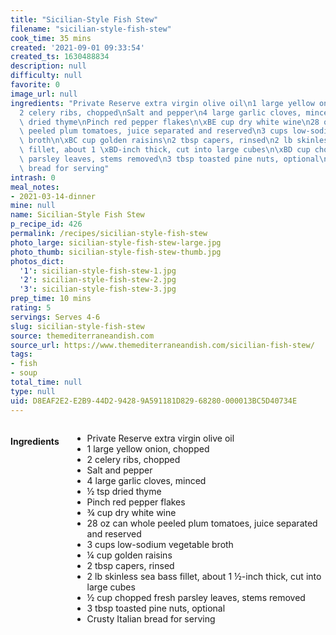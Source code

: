 ```yaml
---
title: "Sicilian-Style Fish Stew"
filename: "sicilian-style-fish-stew"
cook_time: 35 mins
created: '2021-09-01 09:33:54'
created_ts: 1630488834
description: null
difficulty: null
favorite: 0
image_url: null
ingredients: "Private Reserve extra virgin olive oil\n1 large yellow onion, chopped\n\
  2 celery ribs, chopped\nSalt and pepper\n4 large garlic cloves, minced\n\xBD tsp\
  \ dried thyme\nPinch red pepper flakes\n\xBE cup dry white wine\n28 oz can whole\
  \ peeled plum tomatoes, juice separated and reserved\n3 cups low-sodium vegetable\
  \ broth\n\xBC cup golden raisins\n2 tbsp capers, rinsed\n2 lb skinless sea bass\
  \ fillet, about 1 \xBD-inch thick, cut into large cubes\n\xBD cup chopped fresh\
  \ parsley leaves, stems removed\n3 tbsp toasted pine nuts, optional\nCrusty Italian\
  \ bread for serving"
intrash: 0
meal_notes:
- 2021-03-14-dinner
mine: null
name: Sicilian-Style Fish Stew
p_recipe_id: 426
permalink: /recipes/sicilian-style-fish-stew
photo_large: sicilian-style-fish-stew-large.jpg
photo_thumb: sicilian-style-fish-stew-thumb.jpg
photos_dict:
  '1': sicilian-style-fish-stew-1.jpg
  '2': sicilian-style-fish-stew-2.jpg
  '3': sicilian-style-fish-stew-3.jpg
prep_time: 10 mins
rating: 5
servings: Serves 4-6
slug: sicilian-style-fish-stew
source: themediterraneandish.com
source_url: https://www.themediterraneandish.com/sicilian-fish-stew/
tags:
- fish
- soup
total_time: null
type: null
uid: D8EAF2E2-E2B9-44D2-9428-9A591181D829-68280-000013BC5D40734E
---
```

<div class="large-8 medium-7 columns" id="writeup">	</div><!-- #writeup -->
</div><!-- #row-one -->
<div class="row" id="row-two">	<div class="medium-4 small-5 columns" id="ingredients"><h4>Ingredients</h4><div class="box box-ingredients content"><ul>
<li>Private Reserve extra virgin olive oil</li>
<li>1 large yellow onion, chopped</li>
<li>2 celery ribs, chopped</li>
<li>Salt and pepper</li>
<li>4 large garlic cloves, minced</li>
<li>½ tsp dried thyme</li>
<li>Pinch red pepper flakes</li>
<li>¾ cup dry white wine</li>
<li>28 oz can whole peeled plum tomatoes, juice separated and reserved</li>
<li>3 cups low-sodium vegetable broth</li>
<li>¼ cup golden raisins</li>
<li>2 tbsp capers, rinsed</li>
<li>2 lb skinless sea bass fillet, about 1 ½-inch thick, cut into large cubes</li>
<li>½ cup chopped fresh parsley leaves, stems removed</li>
<li>3 tbsp toasted pine nuts, optional</li>
<li>Crusty Italian bread for serving</li>
</ul>
</div>	</div>	<div class="medium-6 small-7 columns" id="directions">	</div>